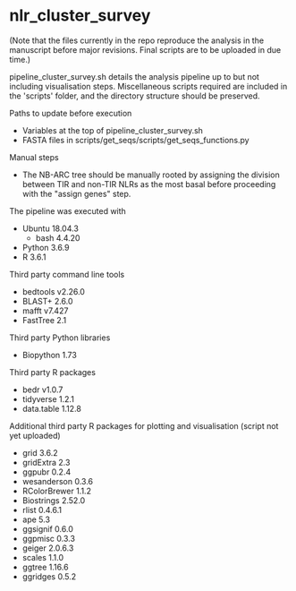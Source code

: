 # nlr_cluster_survey

(Note that the files currently in the repo reproduce the analysis in the manuscript before major revisions. Final scripts are to be uploaded in due time.)

pipeline_cluster_survey.sh details the analysis pipeline up to but not including visualisation steps. Miscellaneous scripts required are included in the 'scripts' folder, and the directory structure should be preserved.

Paths to update before execution
- Variables at the top of pipeline_cluster_survey.sh
- FASTA files in scripts/get_seqs/scripts/get_seqs_functions.py

Manual steps
- The NB-ARC tree should be manually rooted by assigning the division between TIR and non-TIR NLRs as the most basal before proceeding with the "assign genes" step.


The pipeline was executed with
- Ubuntu 18.04.3
  - bash 4.4.20
- Python 3.6.9
- R 3.6.1

Third party command line tools
- bedtools v2.26.0
- BLAST+ 2.6.0
- mafft v7.427
- FastTree 2.1

Third party Python libraries
- Biopython 1.73

Third party R packages
- bedr v1.0.7
- tidyverse 1.2.1
- data.table 1.12.8

Additional third party R packages for plotting and visualisation (script not yet uploaded)
- grid 3.6.2
- gridExtra 2.3
- ggpubr 0.2.4
- wesanderson 0.3.6
- RColorBrewer 1.1.2
- Biostrings 2.52.0
- rlist 0.4.6.1
- ape 5.3
- ggsignif 0.6.0
- ggpmisc 0.3.3
- geiger 2.0.6.3
- scales 1.1.0
- ggtree 1.16.6
- ggridges 0.5.2

